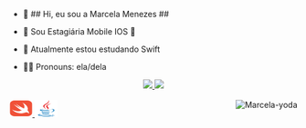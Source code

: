 - 👋 ## Hi, eu sou a Marcela Menezes ##

- 👀 Sou Estagiária Mobile IOS 📲

- 🌱 Atualmente estou estudando Swift

- 👩‍💻 Pronouns: ela/dela

<div align="center">
	  <a href="https://github.com/Marcela-Menezes2">
	  <img height="180em" src="https://github-readme-stats.vercel.app/api?username=Marcela-Menezes2&show_icons=true&theme=dracula&include_all_commits=false&count_private=true"/>
	  <img height="180em" src="https://github-readme-stats.vercel.app/api/top-langs/?username=Marcela-Menezes2&layout=compact&langs_count=7&theme=dracula"/>
	</div>
   
   <div style="display: iniline_block"><br>
   <img align="center alt="Marcela-Swift" height="30"width="40"src="https://raw.githubusercontent.com/devicons/devicon/master/icons/swift/swift-original.svg">
 <img align="center alt="Marcela-Java" height="30"width="40"src="https://raw.githubusercontent.com/devicons/devicon/master/icons/java/java-original.svg">
<img align="right" alt="Marcela-yoda" src="https://cdn.discordapp.com/attachments/795358919417397249/825430589581688872/hi.gif">

 </div>
 
